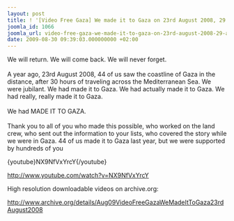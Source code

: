 ```yaml
---
layout: post
title: ! '[Video Free Gaza] We made it to Gaza on 23rd August 2008, 29 August 2009'
joomla_id: 1066
joomla_url: video-free-gaza-we-made-it-to-gaza-on-23rd-august-2008-29-august-2009
date: 2009-08-30 09:39:03.000000000 +02:00
---
```

<p><span>We will return. We will come back. We will never forget.<br /><br />A year ago, 23rd August 2008, 44 of us saw the coastline of Gaza in the distance, after 30 hours of traveling across the Mediterranean Sea. We were jubilant. We had made it to Gaza. We had actually made it to Gaza. We had really, really made it to Gaza.<br /><br />We had MADE IT TO GAZA.</span><br /><br />Thank you to all of you who made this possible, who worked on the land crew, who sent out the information to your lists, who covered the story while we were in Gaza. 44 of us made it to Gaza last year, but we were supported by hundreds of you<br clear="all" /><span style="color: #888888;"> </span></p>
<p>{youtube}NX9NfVxYrcY{/youtube}</p>
<p><a href="http://www.youtube.com/watch?v=NX9NfVxYrcY" target="_blank">http://www.youtube.com/watch?<wbr></wbr>v=NX9NfVxYrcY</a></p>
<p>High resolution downloadable videos on archive.org:</p>
<p><a title="we made it" href="http://www.archive.org/details/Aug09VideoFreeGazaWeMadeItToGaza23rdAugust2008">http://www.archive.org/details/Aug09VideoFreeGazaWeMadeItToGaza23rdAugust2008</a></p>

